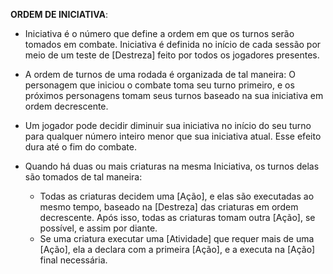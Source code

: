 **ORDEM DE INICIATIVA**:
- Iniciativa é o número que define a ordem em que os turnos serão tomados em combate. Iniciativa é definida no início de cada sessão por meio de um teste de [Destreza] feito por todos os jogadores presentes.

- A ordem de turnos de uma rodada é organizada de tal maneira: O personagem que iniciou o combate toma seu turno primeiro, e os próximos personagens tomam seus turnos baseado na sua iniciativa em ordem decrescente.

- Um jogador pode decidir diminuir sua iniciativa no início do seu turno para qualquer número inteiro menor que sua iniciativa atual. Esse efeito dura até o fim do combate.

- Quando há duas ou mais criaturas na mesma Iniciativa, os turnos delas são tomados de tal maneira:
  - Todas as criaturas decidem uma [Ação], e elas são executadas ao mesmo tempo, baseado na [Destreza] das criaturas em ordem decrescente. Após isso, todas as criaturas tomam outra [Ação], se possível, e assim por diante.
  - Se uma criatura executar uma [Atividade] que requer mais de uma [Ação], ela a declara com a primeira [Ação], e a executa na [Ação] final necessária.